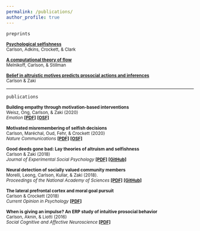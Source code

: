 ```yaml
---
permalink: /publications/
author_profile: true
---   
```

`preprints`  

<sub><b>[<b>Psychological selfishness</b>](https://psyarxiv.com/jp27m/)</b>  
Carlson, Adkins, Crockett, & Clark 
  
<sub><b>[<b>A computational theory of flow</b>](https://psyarxiv.com/9q3jd/)</b>  
Melnikoff, Carlson, & Stillman  

<sub><b>[<b>Belief in altruistic motives predicts prosocial actions and inferences</b>](https://psyarxiv.com/sa6q8/)</b>  
Carlson & Zaki
  
  
 --- 
`publications`


<sub><b>Building empathy through motivation-based interventions</b>   
Weisz, Ong, Carlson, & Zaki (2020)  
 *Emotion* [<b>[PDF]</b>](http://ssnl.stanford.edu/sites/default/files/pdf/weisz_empathyIntervention_inPress.pdf?) [<b>[OSF]</b>](https://osf.io/f4czb/) </sub>
 

<sub><b>Motivated misremembering of selfish decisions</b>   
Carlson, Maréchal, Oud, Fehr, & Crockett (2020)  
 *Nature Communications*  [<b>[PDF]</b>](https://rdcu.be/b3UvR) [<b>[OSF]</b>](https://osf.io/pzwt7/) </sub>
 

<sub><b>Good deeds gone bad: Lay theories of altruism and selfishness</b>     
Carlson & Zaki (2018)  
*Journal of Experimental Social Psychology* [<b>[PDF]</b>](http://ssnl.stanford.edu/sites/default/files/pdf/carlson_2018_layTheories.pdf?width=85%&height=85%&iframe=true) [<b>[GitHub]</b>](https://github.com/carlsonrw/layTheories_altruism)</sub>  

 
<sub><b>Neural detection of socially valued community members</b>    
 Morelli, Leong, Carlson, Kullar, & Zaki (2018).  
*Proceedings of the National Academy of Sciences*  [<b>[PDF]</b>](http://ssnl.stanford.edu/sites/default/files/pdf/morelli_2018_valuedCommunity.pdf?width=85%&height=85%&iframe=true) [<b>[GitHub]</b>](https://github.com/esclabUIC/NetworkFMRI)</sub> 


<sub><b>The lateral prefrontal cortex and moral goal pursuit</b>     
Carlson & Crockett (2018)  
*Current Opinion in Psychology*  [<b>[PDF]</b>](https://static1.squarespace.com/static/538ca3ade4b090f9ef331978/t/5bc8db67e5e5f0da97432b84/1539890024330/1-s2.0-S2352250X18300034-main.pdf)</sub>  


<sub><b>When is giving an impulse? An ERP study of intuitive prosocial behavior</b>   
Carlson, Aknin, & Liotti (2016)  
*Social Cognitive and Affective Neuroscience*  [<b>[PDF]</b>](https://academic.oup.com/scan/article-pdf/11/7/1121/27103123/nsv077.pdf)</sub>  

